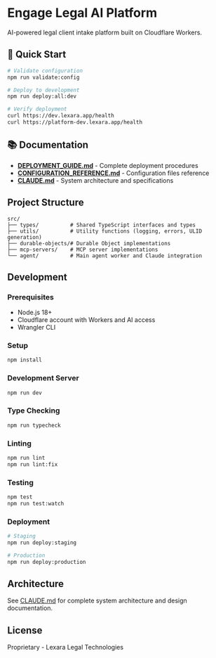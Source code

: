 # Engage Legal AI Platform

AI-powered legal client intake platform built on Cloudflare Workers.

## 🚀 Quick Start

```bash
# Validate configuration
npm run validate:config

# Deploy to development
npm run deploy:all:dev

# Verify deployment
curl https://dev.lexara.app/health
curl https://platform-dev.lexara.app/health
```

## 📚 Documentation

- **[DEPLOYMENT_GUIDE.md](./DEPLOYMENT_GUIDE.md)** - Complete deployment procedures
- **[CONFIGURATION_REFERENCE.md](./CONFIGURATION_REFERENCE.md)** - Configuration files reference
- **[CLAUDE.md](./CLAUDE.md)** - System architecture and specifications

## Project Structure

```
src/
├── types/          # Shared TypeScript interfaces and types
├── utils/          # Utility functions (logging, errors, ULID generation)
├── durable-objects/# Durable Object implementations
├── mcp-servers/    # MCP server implementations
└── agent/          # Main agent worker and Claude integration
```

## Development

### Prerequisites
- Node.js 18+
- Cloudflare account with Workers and AI access
- Wrangler CLI

### Setup
```bash
npm install
```

### Development Server
```bash
npm run dev
```

### Type Checking
```bash
npm run typecheck
```

### Linting
```bash
npm run lint
npm run lint:fix
```

### Testing
```bash
npm test
npm run test:watch
```

### Deployment
```bash
# Staging
npm run deploy:staging

# Production  
npm run deploy:production
```

## Architecture

See [CLAUDE.md](./CLAUDE.md) for complete system architecture and design documentation.

## License

Proprietary - Lexara Legal Technologies